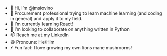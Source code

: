 - 👋 Hi, I’m @jmsiovino
- 👀 Procurement professional trying to learn machine learning (and coding in general) and apply it to my field. 
- 🌱 I’m currently learning React!
- 💞️ I’m looking to collaborate on anything written in Python
- 📫 Reach me at my LinkedIn
- 😄 Pronouns: He/Him
- ⚡ Fun fact: I love growing my own lions mane mushrooms!

<!---
jmsiovino/jmsiovino is a ✨ special ✨ repository because its `README.md` (this file) appears on your GitHub profile.
You can click the Preview link to take a look at your changes.
--->
